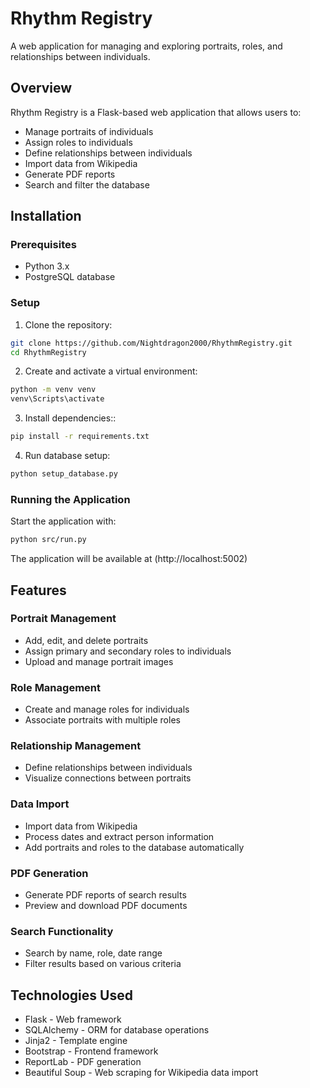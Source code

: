 # Rhythm Registry

A web application for managing and exploring portraits, roles, and relationships between individuals.

## Overview

Rhythm Registry is a Flask-based web application that allows users to:
- Manage portraits of individuals
- Assign roles to individuals
- Define relationships between individuals
- Import data from Wikipedia
- Generate PDF reports
- Search and filter the database

## Installation

### Prerequisites

- Python 3.x
- PostgreSQL database

### Setup

1. Clone the repository:
```bash
git clone https://github.com/Nightdragon2000/RhythmRegistry.git
cd RhythmRegistry
```

2. Create and activate a virtual environment:
```bash
python -m venv venv
venv\Scripts\activate
```
3. Install dependencies::
```bash
pip install -r requirements.txt
```

4. Run database setup:
```bash
python setup_database.py
```

### Running the Application
Start the application with:
```bash
python src/run.py
```

The application will be available at (http://localhost:5002)

## Features
### Portrait Management
- Add, edit, and delete portraits
- Assign primary and secondary roles to individuals
- Upload and manage portrait images
### Role Management
- Create and manage roles for individuals
- Associate portraits with multiple roles
### Relationship Management
- Define relationships between individuals
- Visualize connections between portraits
### Data Import
- Import data from Wikipedia
- Process dates and extract person information
- Add portraits and roles to the database automatically
### PDF Generation
- Generate PDF reports of search results
- Preview and download PDF documents
### Search Functionality
- Search by name, role, date range
- Filter results based on various criteria

## Technologies Used
- Flask - Web framework
- SQLAlchemy - ORM for database operations
- Jinja2 - Template engine
- Bootstrap - Frontend framework
- ReportLab - PDF generation
- Beautiful Soup - Web scraping for Wikipedia data import
